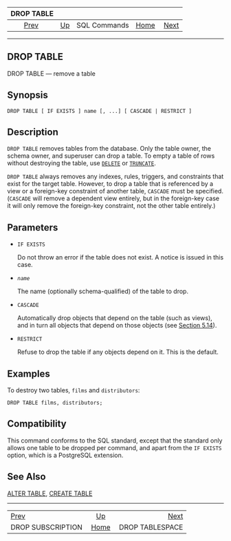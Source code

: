 <!--?xml version="1.0" encoding="UTF-8" standalone="no"?-->

|                       DROP TABLE                       |                                        |              |                                                       |                                                    |
| :----------------------------------------------------: | :------------------------------------- | :----------: | ----------------------------------------------------: | -------------------------------------------------: |
| [Prev](sql-dropsubscription.html "DROP SUBSCRIPTION")  | [Up](sql-commands.html "SQL Commands") | SQL Commands | [Home](index.html "PostgreSQL 17devel Documentation") |  [Next](sql-droptablespace.html "DROP TABLESPACE") |

***

## DROP TABLE

DROP TABLE — remove a table

## Synopsis

    DROP TABLE [ IF EXISTS ] name [, ...] [ CASCADE | RESTRICT ]

## Description

`DROP TABLE` removes tables from the database. Only the table owner, the schema owner, and superuser can drop a table. To empty a table of rows without destroying the table, use [`DELETE`](sql-delete.html "DELETE") or [`TRUNCATE`](sql-truncate.html "TRUNCATE").

`DROP TABLE` always removes any indexes, rules, triggers, and constraints that exist for the target table. However, to drop a table that is referenced by a view or a foreign-key constraint of another table, `CASCADE` must be specified. (`CASCADE` will remove a dependent view entirely, but in the foreign-key case it will only remove the foreign-key constraint, not the other table entirely.)

## Parameters

* `IF EXISTS`

    Do not throw an error if the table does not exist. A notice is issued in this case.

* *`name`*

    The name (optionally schema-qualified) of the table to drop.

* `CASCADE`

    Automatically drop objects that depend on the table (such as views), and in turn all objects that depend on those objects (see [Section 5.14](ddl-depend.html "5.14. Dependency Tracking")).

* `RESTRICT`

    Refuse to drop the table if any objects depend on it. This is the default.

## Examples

To destroy two tables, `films` and `distributors`:

    DROP TABLE films, distributors;

## Compatibility

This command conforms to the SQL standard, except that the standard only allows one table to be dropped per command, and apart from the `IF EXISTS` option, which is a PostgreSQL extension.

## See Also

[ALTER TABLE](sql-altertable.html "ALTER TABLE"), [CREATE TABLE](sql-createtable.html "CREATE TABLE")

***

|                                                        |                                                       |                                                    |
| :----------------------------------------------------- | :---------------------------------------------------: | -------------------------------------------------: |
| [Prev](sql-dropsubscription.html "DROP SUBSCRIPTION")  |         [Up](sql-commands.html "SQL Commands")        |  [Next](sql-droptablespace.html "DROP TABLESPACE") |
| DROP SUBSCRIPTION                                      | [Home](index.html "PostgreSQL 17devel Documentation") |                                    DROP TABLESPACE |
